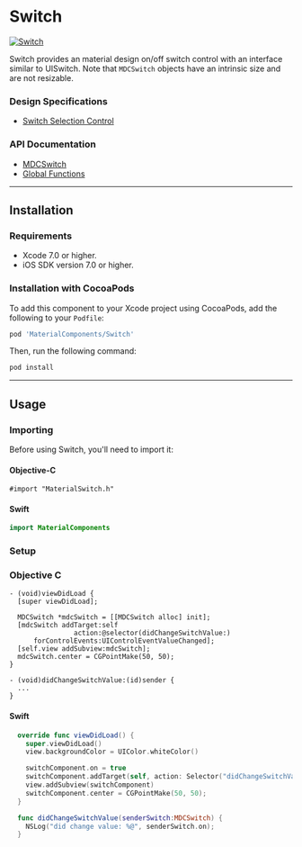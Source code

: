 # Switch

<!--{% if site.link_to_site == "true" %}-->
[![Switch](docs/assets/switch.png)](docs/assets/switch.mp4)
<!--{% else %}<div class="ios-animation right" markdown="1"><video src="docs/assets/switch.mp4" autoplay loop></video></div>{% endif %}-->

Switch provides an material design on/off switch control with an interface similar to UISwitch. Note
that `MDCSwitch` objects have an intrinsic size and are not resizable.
<!--{: .intro }-->

### Design Specifications

<ul class="icon-list">
  <li class="icon-link"><a href="https://www.google.com/design/spec/components/selection-controls.html#selection-controls-switch">Switch Selection Control</a></li>
</ul>

### API Documentation

<ul class="icon-list">
  <li class="icon-link"><a href="https://material-ext.appspot.com/mdc-ios-preview/components/Switch/apidocs/Classes/MDCSwitch.html">MDCSwitch</a></li>
  <li class="icon-link"><a href="https://material-ext.appspot.com/mdc-ios-preview/components/Switch/apidocs/Functions.html">Global Functions</a></li>
</ul>


- - -

## Installation

### Requirements

- Xcode 7.0 or higher.
- iOS SDK version 7.0 or higher.

### Installation with CocoaPods

To add this component to your Xcode project using CocoaPods, add the following to your `Podfile`:

~~~ bash
pod 'MaterialComponents/Switch'
~~~

Then, run the following command:

~~~ bash
pod install
~~~


- - -



## Usage

### Importing

Before using Switch, you'll need to import it:

<!--<div class="material-code-render" markdown="1">-->
#### Objective-C

~~~ objc
#import "MaterialSwitch.h"
~~~

#### Swift
~~~ swift
import MaterialComponents
~~~
<!--</div>-->

### Setup

<!--<div class="material-code-render" markdown="1">-->
### Objective C

~~~ objc
- (void)viewDidLoad {
  [super viewDidLoad];

  MDCSwitch *mdcSwitch = [[MDCSwitch alloc] init];
  [mdcSwitch addTarget:self
                action:@selector(didChangeSwitchValue:)
      forControlEvents:UIControlEventValueChanged];
  [self.view addSubview:mdcSwitch];
  mdcSwitch.center = CGPointMake(50, 50);
}

- (void)didChangeSwitchValue:(id)sender {
  ...
}
~~~

#### Swift
~~~ swift
  override func viewDidLoad() {
    super.viewDidLoad()
    view.backgroundColor = UIColor.whiteColor()

    switchComponent.on = true
    switchComponent.addTarget(self, action: Selector("didChangeSwitchValue:"), forControlEvents: UIControlEvents.ValueChanged)
    view.addSubview(switchComponent)
    switchComponent.center = CGPointMake(50, 50);
  }

  func didChangeSwitchValue(senderSwitch:MDCSwitch) {
    NSLog("did change value: %@", senderSwitch.on);
  }
~~~
<!--</div>-->
